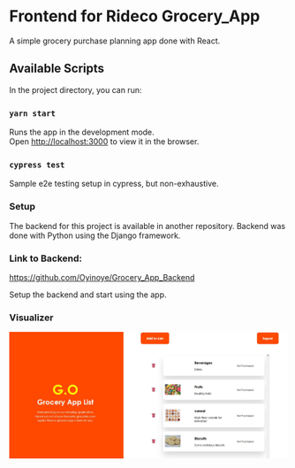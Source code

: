 # Frontend for Rideco Grocery_App

A simple grocery purchase planning app done with React.
## Available Scripts

In the project directory, you can run:

### `yarn start`

Runs the app in the development mode.\
Open [http://localhost:3000](http://localhost:3000) to view it in the browser.


### `cypress test`

Sample e2e testing setup in cypress, but non-exhaustive.

### Setup

The backend for this project is available in another repository. Backend was done with Python using the Django framework.


### Link to Backend:
https://github.com/Oyinoye/Grocery_App_Backend


Setup the backend and start using the app.


### Visualizer

![App visualizer](./Grocery_app_rideco.JPG)



